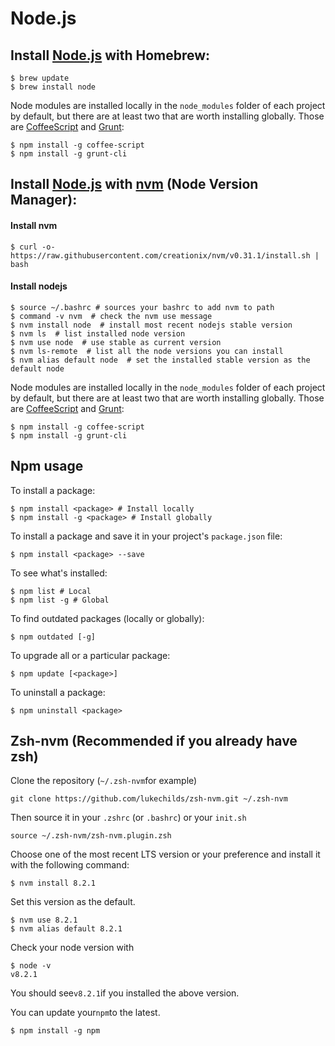 # Node.js

## Install [Node.js](http://nodejs.org/) with Homebrew:

```
$ brew update
$ brew install node
```

Node modules are installed locally in the `node_modules` folder of each project by default, but there are at least two that are worth installing globally. Those are [CoffeeScript](http://coffeescript.org/) and [Grunt](http://gruntjs.com/):

```
$ npm install -g coffee-script
$ npm install -g grunt-cli
```

## Install [Node.js](http://nodejs.org/) with [nvm](https://github.com/creationix/nvm) \(Node Version Manager\):

#### Install nvm

```
$ curl -o- https://raw.githubusercontent.com/creationix/nvm/v0.31.1/install.sh | bash
```

#### Install nodejs

```
$ source ~/.bashrc # sources your bashrc to add nvm to path
$ command -v nvm  # check the nvm use message
$ nvm install node  # install most recent nodejs stable version
$ nvm ls  # list installed node version
$ nvm use node  # use stable as current version
$ nvm ls-remote  # list all the node versions you can install
$ nvm alias default node  # set the installed stable version as the default node 
```

Node modules are installed locally in the `node_modules` folder of each project by default, but there are at least two that are worth installing globally. Those are [CoffeeScript](http://coffeescript.org/) and [Grunt](http://gruntjs.com/):

```
$ npm install -g coffee-script
$ npm install -g grunt-cli
```

## Npm usage

To install a package:

```
$ npm install <package> # Install locally
$ npm install -g <package> # Install globally
```

To install a package and save it in your project's `package.json` file:

```
$ npm install <package> --save
```

To see what's installed:

```
$ npm list # Local
$ npm list -g # Global
```

To find outdated packages \(locally or globally\):

```
$ npm outdated [-g]
```

To upgrade all or a particular package:

```
$ npm update [<package>]
```

To uninstall a package:

```
$ npm uninstall <package>
```

## Zsh-nvm \(Recommended if you already have zsh\)

Clone the repository \(`~/.zsh-nvm`for example\)

```
git clone https://github.com/lukechilds/zsh-nvm.git ~/.zsh-nvm
```

Then source it in your `.zshrc` \(or `.bashrc`\) or your `init.sh`

```
source ~/.zsh-nvm/zsh-nvm.plugin.zsh
```

Choose one of the most recent LTS version or your preference and install it with the following command:

```
$ nvm install 8.2.1

```

Set this version as the default.

```
$ nvm use 8.2.1
$ nvm alias default 8.2.1

```

Check your node version with

```
$ node -v
v8.2.1
```

You should see`v8.2.1`if you installed the above version.

You can update your`npm`to the latest.

```
$ npm install -g npm
```



